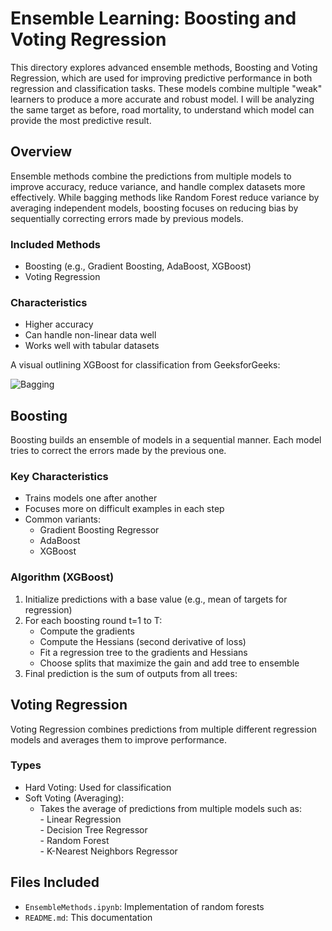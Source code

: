 # Ensemble Learning: Boosting and Voting Regression

This directory explores advanced ensemble methods, Boosting and Voting Regression, which are used for improving predictive performance in both regression and classification tasks. These models combine multiple "weak" learners to produce a more accurate and robust model. I will be analyzing the same target as before, road mortality, to understand which model can provide the most predictive result.

## Overview

Ensemble methods combine the predictions from multiple models to improve accuracy, reduce variance, and handle complex datasets more effectively. While bagging methods like Random Forest reduce variance by averaging independent models, boosting focuses on reducing bias by sequentially correcting errors made by previous models.

### Included Methods

- Boosting (e.g., Gradient Boosting, AdaBoost, XGBoost)
- Voting Regression

### Characteristics

- Higher accuracy
- Can handle non-linear data well
- Works well with tabular datasets

A visual outlining XGBoost for classification from GeeksforGeeks:

![Bagging](https://github.com/user-attachments/assets/a1c0892b-0f75-46a7-bb3e-77307cde8375)

## Boosting

Boosting builds an ensemble of models in a sequential manner. Each model tries to correct the errors made by the previous one.

### Key Characteristics

- Trains models one after another
- Focuses more on difficult examples in each step
- Common variants:
  - Gradient Boosting Regressor
  - AdaBoost
  - XGBoost

### Algorithm (XGBoost)

1. Initialize predictions with a base value (e.g., mean of targets for regression)
2. For each boosting round t=1 to T:
    - Compute the gradients
    - Compute the Hessians (second derivative of loss)
    - Fit a regression tree to the gradients and Hessians
    - Choose splits that maximize the gain and add tree to ensemble
3. Final prediction is the sum of outputs from all trees:

## Voting Regression

Voting Regression combines predictions from multiple different regression models and averages them to improve performance.

### Types
- Hard Voting: Used for classification
- Soft Voting (Averaging):
  - Takes the average of predictions from multiple models such as:  
        - Linear Regression  
        - Decision Tree Regressor  
        - Random Forest  
        - K-Nearest Neighbors Regressor  

## Files Included

- `EnsembleMethods.ipynb`: Implementation of random forests
- `README.md`: This documentation
